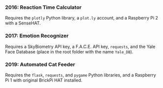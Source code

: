 ### 2016: Reaction Time Calculator
Requires the `plotly` Python library, a `plot.ly` account, and a Raspberry Pi 2 with a SenseHAT.

### 2017: Emotion Recognizer
Requires a SkyBiometry API key, a F.A.C.E. API key, `requests`, and the Yale Face Database (place in the root folder with the name `Yale_DB`).

### 2019: Automated Cat Feeder
Requires the `flask`, `requests`, and `pygame` Python libraries, and a Raspberry Pi 1 with original BrickPi HAT installed.
